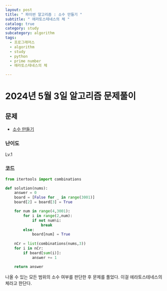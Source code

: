 ```yaml
---
layout: post
title: " 파이썬 알고리즘 : 소수 만들기 "
subtitle: " 에라토스테네스의 체 "
catalog: true
category: study
subcategory: algorithm
tags:
  - 프로그래머스
  - algorithm
  - study
  - python
  - prime number
  - 에라토스테네스의 체

---
```


# 2024년 5월 3일 알고리즘 문제풀이

## 문제
- [소수 만들기](https://school.programmers.co.kr/learn/courses/30/lessons/12977)

### 난이도

Lv.1

### 코드


```python
from itertools import combinations

def solution(nums):
    answer = 0
    board = [False for _ in range(3001)]
    board[2] = board[3] = True

    for num in range(4,3001):
        for i in range(2,num):
            if not num%i:
                break
        else:
            board[num] = True
            
    nCr = list(combinations(nums,3))
    for i in nCr:
        if board[sum(i)]:
            answer += 1

    return answer
```

나올 수 있는 모든 범위의 소수 여부를 판단한 후 문제를 풀었다. 이걸 에라토스테네스의 체라고 한단다.